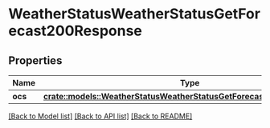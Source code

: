 # WeatherStatusWeatherStatusGetForecast200Response

## Properties

Name | Type | Description | Notes
------------ | ------------- | ------------- | -------------
**ocs** | [**crate::models::WeatherStatusWeatherStatusGetForecast200ResponseOcs**](weather_status_weather_status_get_forecast_200_response_ocs.md) |  | 

[[Back to Model list]](../README.md#documentation-for-models) [[Back to API list]](../README.md#documentation-for-api-endpoints) [[Back to README]](../README.md)


